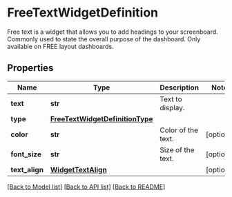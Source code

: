 # FreeTextWidgetDefinition

Free text is a widget that allows you to add headings to your screenboard. Commonly used to state the overall purpose of the dashboard. Only available on FREE layout dashboards.

## Properties

| Name           | Type                                                                | Description        | Notes      |
| -------------- | ------------------------------------------------------------------- | ------------------ | ---------- |
| **text**       | **str**                                                             | Text to display.   |
| **type**       | [**FreeTextWidgetDefinitionType**](FreeTextWidgetDefinitionType.md) |                    |
| **color**      | **str**                                                             | Color of the text. | [optional] |
| **font_size**  | **str**                                                             | Size of the text.  | [optional] |
| **text_align** | [**WidgetTextAlign**](WidgetTextAlign.md)                           |                    | [optional] |

[[Back to Model list]](README.md#documentation-for-models) [[Back to API list]](README.md#documentation-for-api-endpoints) [[Back to README]](README.md)
